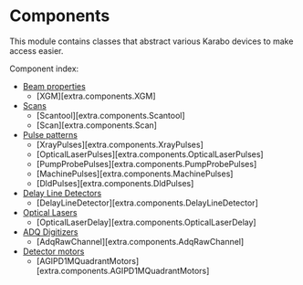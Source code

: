 # Components

This module contains classes that abstract various Karabo devices to make access
easier.

Component index:

- [Beam properties](beam-properties.md)
    - [XGM][extra.components.XGM]
- [Scans](scans.md)
    - [Scantool][extra.components.Scantool]
    - [Scan][extra.components.Scan]
- [Pulse patterns](pulse-patterns.md)
    - [XrayPulses][extra.components.XrayPulses]
    - [OpticalLaserPulses][extra.components.OpticalLaserPulses]
    - [PumpProbePulses][extra.components.PumpProbePulses]
    - [MachinePulses][extra.components.MachinePulses]
    - [DldPulses][extra.components.DldPulses]
- [Delay Line Detectors](delay-line-detectors.md)
    - [DelayLineDetector][extra.components.DelayLineDetector]
- [Optical Lasers](optical-lasers.md)
    - [OpticalLaserDelay][extra.components.OpticalLaserDelay]
- [ADQ Digitizers](adq-digitizers.md)
    - [AdqRawChannel][extra.components.AdqRawChannel]
- [Detector motors](detector-motors.md)
    - [AGIPD1MQuadrantMotors][extra.components.AGIPD1MQuadrantMotors]
